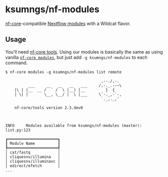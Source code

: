 # ksumngs/nf-modules

[nf-core]-compatible [Nextflow modules] with a Wildcat flavor.

## Usage

You'll need [nf-core tools]. Using our modules is basically the same as using
vanilla [`nf-core modules`], but just add
`-g ksumngs/nf-modules` to each command.

```shellsession
$ nf-core modules -g ksumngs/nf-modules list remote

                                          ,--./,-.
          ___     __   __   __   ___     /,-._.--~\
    |\ | |__  __ /  ` /  \ |__) |__         }  {
    | \| |       \__, \__/ |  \ |___     \`-._,-`-,
                                          `._,._,'

    nf-core/tools version 2.3.dev0



INFO     Modules available from ksumngs/nf-modules (master):    list.py:123

┏━━━━━━━━━━━━━━━━━━━━━━┓
┃ Module Name          ┃
┡━━━━━━━━━━━━━━━━━━━━━━┩
│ cat/fastq            │
│ cliquesnv/illumina   │
│ cliquesnv/illuminavc │
│ edirect/efetch       │
...
```

[nf-core]: https://nf-co.re
[Nextflow modules]: https://nextflow.io/docs/latest/dsl2.html#modules
[nf-core tools]: https://nf-co.re/tools
[`nf-core modules`]: https://nf-co.re/tools/#modules
